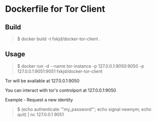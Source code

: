 # Dockerfile for Tor Client 

## Build

>$ docker build -t fxkjd/docker-tor-client .

## Usage

>$ docker run -d --name tor-instance -p 127.0.0.1:9050:9050 -p 127.0.0.1:9051:9051 fxkjd/docker-tor-client

Tor will be available at 127.0.0.1:9050

You can interact with tor's controlport at 127.0.0.1:9050

Example - Request a new identity

>$ (echo authenticate '"my_password"'; echo signal newnym; echo quit) | nc 127.0.0.1 9051 
